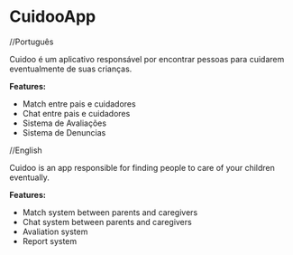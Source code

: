 # CuidooApp
//Português

Cuidoo é um aplicativo responsável por encontrar pessoas para cuidarem eventualmente de suas crianças.

__Features:__
  - Match entre pais e cuidadores
  - Chat entre pais e cuidadores
  - Sistema de Avaliações
  - Sistema de Denuncias
 
//English

Cuidoo is an app responsible for finding people to care of your children eventually.

__Features:__
  - Match system between parents and caregivers
  - Chat system between parents and caregivers
  - Avaliation system
  - Report system

